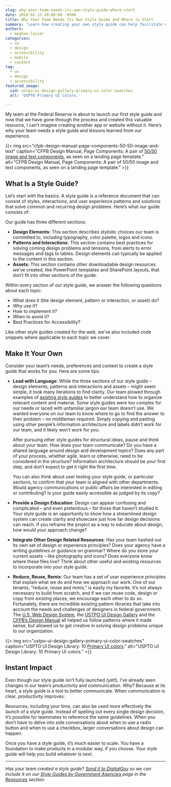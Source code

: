 ```yaml
---
slug: why-your-team-needs-its-own-style-guide-where-start
date: 2018-02-13 10:00:00 -0500
title: Why Your Team Needs Its Own Style Guide and Where to Start
summary: 'Learn how creating your own style guide can help facilitate development for agency websites. Review best practices, lessons learned, and examples from the U.S. Web Design System, Consumer Financial Protection Bureau, and the United States Patent and Trademark Office.'
authors:
  - meghan-lazier
categories:
  - ux
  - design
  - accessibility
  - mobile
  - content
tag:
  - ux
  - design
  - accessibility
featured_image:
  uid: ustpo-ui-design-gallery-primary-ui-color-swatches
  alt: 'USPTO Primary UI Colors.'

---
```


My team at the Federal Reserve is about to launch our first style guide and now that we have gone through the process and created this valuable resource, I can’t imagine creating another app or website without it. Here’s why your team needs a style guide and lessons learned from our experience.

{{< img src="cfpb-design-manual-page-components-50-50-image-and-text" caption="CFPB Design Manual, Page Components: A pair of [50/50 image and text components](https://cfpb.github.io/design-manual/page-components/50-50.html), as seen on a landing page template." alt="CFPB Design Manual, Page Components: A pair of 50/50 image and text components, as seen on a landing page template." >}}

## What Is a Style Guide?

Let’s start with the basics. A style guide is a reference document that can consist of styles, interactions, and user experience patterns and solutions that solve common and recurring design problems. Here’s what our guide consists of:

Our guide has three different sections:

* **Design Elements**: This section describes stylistic choices our team is committed to, including typography, color palette, logos and icons.
* **Patterns and Interactions**: This section contains best practices for solving coming design problems and tensions, from alerts to error messages and tags to tables. Design elements can typically be applied to the content in this section.
* **Assets**: This section contains other downloadable design resources we’ve created, like PowerPoint templates and SharePoint layouts, that don’t fit into other sections of the guide.

Within every section of our style guide, we answer the following questions about each topic:

* What does it (the design element, pattern or interaction, or asset) do?
* Why use it?
* How to implement it?
* When to avoid it?
* Best Practices for Accessibility?

Like other style guides created for the web, we’ve also included code snippets where applicable to each topic we cover.

## Make It Your Own

Consider your team’s needs, preferences and context to create a style guide that works for you. Here are some tips:

*   **Lead with Language**: While the three sections of our style guide – design elements, patterns and interactions and assets – might seem simple, it took many iterations to find clarity. Our team plowed through examples of [existing style guides](http://styleguides.io/examples.html) to better understand how to organize relevant content and material. Some style guides were too complex for our needs or laced with unfamiliar jargon our team doesn’t use. We wanted everyone on our team to know where to go to find the answer to their problem – no middleman required. Simply copying and pasting using other people’s information architecture and labels didn’t work for our team, and it likely won’t work for you.

    After pursuing other style guides for structural ideas, pause and think about your team. How does your team communicate? Do you have a shared language around design and development topics? Does any part of your process, whether agile, learn or otherwise, need to be considered in the structure? Information architecture should be your first step, and don’t expect to get it right the first time.

    You can also think about user testing your style guide, or particular sections, to confirm that your team is aligned with other departments. Would agency communications or public affairs be interested in editing or contributing? Is your guide easily accessible as judged by its copy?
*   **Provide a Design Education**: Design can appear confusing and complicated – and even pretentious – for those that haven’t studied it. Your style guide is an opportunity to show how a streamlined design system can create clarity and showcase just how far design decisions can reach. If you reframe the project as a way to educate about design, how would your approach change?
*   **Integrate Other Design Related Resources**: Has your team hashed out its own set of design or experience principles? Does your agency have a writing guidelines or guidance on grammar? Where do you store your current assets – like photography and icons? Does everyone know where these files live? Think about other useful and existing resources to incorporate into your style guide.
*   **Reduce, Reuse, Remix**: Our team has a set of user experience principles that explain what we do and how we approach our work. One of our tenants, “reduce, reuse and remix,” is easily my favorite. It’s not always necessary to build from scratch, and if we can reuse code, design or copy from existing places, we encourage each other to do so. Fortunately, there are incredible existing pattern libraries that take into account the needs and challenges of designers in federal government. The [U.S. Web Design System](https://designsystem.digital.gov/), the [USTPO UI Design Gallery](https://uspto.github.io/designpatterns/) and the [CFPB’s Design Manual](https://cfpb.github.io/design-manual/) all helped us follow patterns where it made sense, but allowed us to get creative in solving design problems unique to our organization.

{{< img src="ustpo-ui-design-gallery-primary-ui-color-swatches" caption="USPTO UI Design Library: 10 [Primary UI colors](https://uspto.github.io/designpatterns/1.x/docs/foundation/colors.html)." alt="USPTO UI Design Library: 10 Primary UI colors." >}}

## Instant Impact

Even though our style guide isn’t fully launched (yet!), I’ve already seen changes in our team’s productivity and communication. Why? Because at its heart, a style guide is a tool to better communicate. When communication is clear, productivity improves.

Resources, including your time, can also be used more effectively the launch of a style guide. Instead of spelling out every single design decision, it’s possible for teammates to reference the same guidelines. When you don’t have to delve into side conversations about when to use a radio button and when to use a checkbox, larger conversations about design can happen.

Once you have a style guide, it’s much easier to scale. You have a foundation to make products in a modular way, if you choose. Your style guide will help you build whatever is next.

---

_Has your team created a style guide? [Send it to DigitalGov](mailto:digitalgov@gsa.gov) so we can include it on our [Style Guides by Government Agencies](https://www.digitalgov.gov/resources/style-guides-by-government-agencies/) page in the [Resources](https://www.digitalgov.gov/resources/) section._

